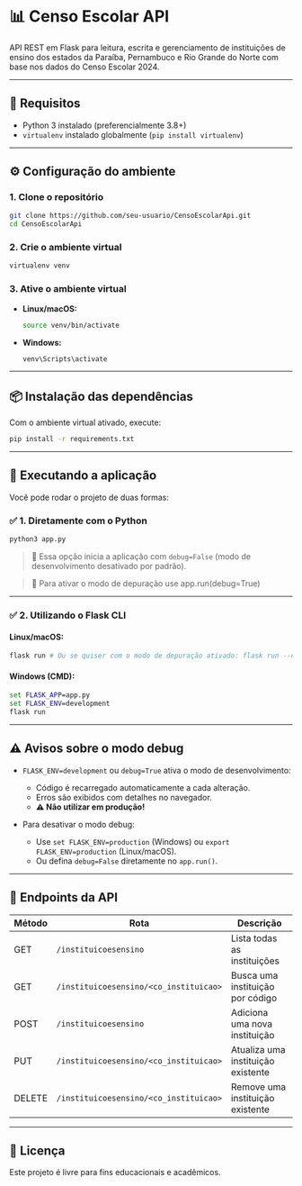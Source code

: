
# 📊 Censo Escolar API

API REST em Flask para leitura, escrita e gerenciamento de instituições de ensino dos estados da Paraíba, Pernambuco e Rio Grande do Norte com base nos dados do Censo Escolar 2024.

---

## 🧰 Requisitos

- Python 3 instalado (preferencialmente 3.8+)
- `virtualenv` instalado globalmente (`pip install virtualenv`)

---

## ⚙️ Configuração do ambiente

### 1. Clone o repositório
```bash
git clone https://github.com/seu-usuario/CensoEscolarApi.git
cd CensoEscolarApi
```

### 2. Crie o ambiente virtual
```bash
virtualenv venv
```

### 3. Ative o ambiente virtual

- **Linux/macOS:**
  ```bash
  source venv/bin/activate
  ```

- **Windows:**
  ```cmd
  venv\Scripts\activate
  ```

---

## 📦 Instalação das dependências

Com o ambiente virtual ativado, execute:

```bash
pip install -r requirements.txt
```

---

## 🚀 Executando a aplicação

Você pode rodar o projeto de duas formas:

### ✅ 1. Diretamente com o Python

```bash
python3 app.py
```

> 🔹 Essa opção inicia a aplicação com `debug=False` (modo de desenvolvimento desativado por padrão).

> 🔹 Para ativar o modo de depuração use app.run(debug=True)

---

### ✅ 2. Utilizando o Flask CLI

#### Linux/macOS:
```bash
flask run # Ou se quiser com o modo de depuração ativado: flask run --debug
```

#### Windows (CMD):
```cmd
set FLASK_APP=app.py
set FLASK_ENV=development
flask run
```

---

## ⚠️ Avisos sobre o modo debug

- `FLASK_ENV=development` ou `debug=True` ativa o modo de desenvolvimento:
  - Código é recarregado automaticamente a cada alteração.
  - Erros são exibidos com detalhes no navegador.
  - **⚠️ Não utilizar em produção!**

- Para desativar o modo debug:
  - Use `set FLASK_ENV=production` (Windows) ou `export FLASK_ENV=production` (Linux/macOS).
  - Ou defina `debug=False` diretamente no `app.run()`.

---

## 📮 Endpoints da API

| Método | Rota                                						| Descrição                         |
|--------|------------------------------------------------|-----------------------------------|
| GET    | `/instituicoesensino`              						| Lista todas as instituições       |
| GET    | `/instituicoesensino/<co_instituicao>`         | Busca uma instituição por código  |
| POST   | `/instituicoesensino`              						| Adiciona uma nova instituição     |
| PUT    | `/instituicoesensino/<co_instituicao>`         | Atualiza uma instituição existente|
| DELETE | `/instituicoesensino/<co_instituicao>`         | Remove uma instituição existente  |

---

## 📝 Licença

Este projeto é livre para fins educacionais e acadêmicos.
